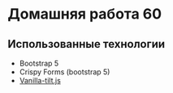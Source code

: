 # Домашняя работа 60

## Использованные технологии

* Bootstrap 5
* Crispy Forms (bootstrap 5)
* [Vanilla-tilt.js](https://micku7zu.github.io/vanilla-tilt.js/)
